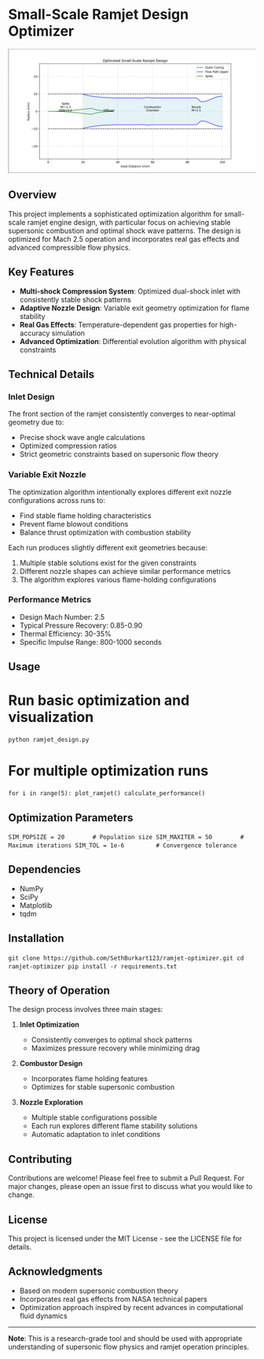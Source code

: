# Small-Scale Ramjet Design Optimizer

![Ramjet Design](docs/ramjet_diagram.png)

## Overview

This project implements a sophisticated optimization algorithm for small-scale ramjet engine design, with particular focus on achieving stable supersonic combustion and optimal shock wave patterns. The design is optimized for Mach 2.5 operation and incorporates real gas effects and advanced compressible flow physics.

## Key Features

- **Multi-shock Compression System**: Optimized dual-shock inlet with consistently stable shock patterns
- **Adaptive Nozzle Design**: Variable exit geometry optimization for flame stability
- **Real Gas Effects**: Temperature-dependent gas properties for high-accuracy simulation
- **Advanced Optimization**: Differential evolution algorithm with physical constraints

## Technical Details

### Inlet Design
The front section of the ramjet consistently converges to near-optimal geometry due to:
- Precise shock wave angle calculations
- Optimized compression ratios
- Strict geometric constraints based on supersonic flow theory

### Variable Exit Nozzle
The optimization algorithm intentionally explores different exit nozzle configurations across runs to:
- Find stable flame holding characteristics
- Prevent flame blowout conditions
- Balance thrust optimization with combustion stability

Each run produces slightly different exit geometries because:
1. Multiple stable solutions exist for the given constraints
2. Different nozzle shapes can achieve similar performance metrics
3. The algorithm explores various flame-holding configurations

### Performance Metrics

- Design Mach Number: 2.5
- Typical Pressure Recovery: 0.85-0.90
- Thermal Efficiency: 30-35%
- Specific Impulse Range: 800-1000 seconds

## Usage 

# Run basic optimization and visualization
`python ramjet_design.py`

# For multiple optimization runs
`for i in range(5):
    plot_ramjet()
    calculate_performance()`

## Optimization Parameters

`SIM_POPSIZE = 20        # Population size
SIM_MAXITER = 50        # Maximum iterations
SIM_TOL = 1e-6         # Convergence tolerance`

## Dependencies

- NumPy
- SciPy
- Matplotlib
- tqdm

## Installation

`git clone https://github.com/SethBurkart123/ramjet-optimizer.git
cd ramjet-optimizer
pip install -r requirements.txt`

## Theory of Operation

The design process involves three main stages:

1. **Inlet Optimization**
   - Consistently converges to optimal shock patterns
   - Maximizes pressure recovery while minimizing drag

2. **Combustor Design**
   - Incorporates flame holding features
   - Optimizes for stable supersonic combustion

3. **Nozzle Exploration**
   - Multiple stable configurations possible
   - Each run explores different flame stability solutions
   - Automatic adaptation to inlet conditions

## Contributing

Contributions are welcome! Please feel free to submit a Pull Request. For major changes, please open an issue first to discuss what you would like to change.

## License

This project is licensed under the MIT License - see the LICENSE file for details.

## Acknowledgments

- Based on modern supersonic combustion theory
- Incorporates real gas effects from NASA technical papers
- Optimization approach inspired by recent advances in computational fluid dynamics

---
**Note**: This is a research-grade tool and should be used with appropriate understanding of supersonic flow physics and ramjet operation principles.